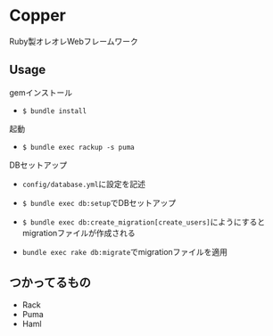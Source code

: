 # Copper

Ruby製オレオレWebフレームワーク

## Usage

gemインストール

- ```$ bundle install```

起動

- ```$ bundle exec rackup -s puma```

DBセットアップ

- `config/database.yml`に設定を記述

- `$ bundle exec db:setup`でDBセットアップ

- `$ bundle exec db:create_migration[create_users]`にようにするとmigrationファイルが作成される

- `bundle exec rake db:migrate`でmigrationファイルを適用

## つかってるもの

- Rack
- Puma
- Haml
